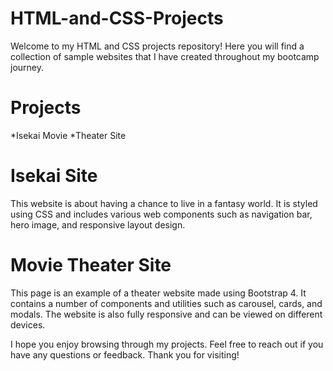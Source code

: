 # HTML-and-CSS-Projects
Welcome to my HTML and CSS projects repository! Here you will find a collection of sample websites that I have created throughout my bootcamp journey.

# Projects
*Isekai Movie 
*Theater Site

# Isekai Site
This website is about having a chance to live in a fantasy world. It is styled using CSS and includes various web components such as navigation bar, hero image, and responsive layout design.

# Movie Theater Site
This page is an example of a theater website made using Bootstrap 4. It contains a number of components and utilities such as carousel, cards, and modals. The website is also fully responsive and can be viewed on different devices.

I hope you enjoy browsing through my projects. Feel free to reach out if you have any questions or feedback. Thank you for visiting!
